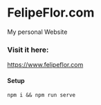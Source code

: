 # FelipeFlor.com

My personal Website 

### Visit it here:  

https://www.felipeflor.com

#### Setup
```
npm i && npm run serve
```
